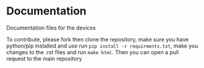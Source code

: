 # Documentation
Documentation files for the devices

To contribute, please fork then clone the repository, make sure you have python/pip installed and use run `pip install -r requirments.txt`, make you changes to the .rst files and run `make html`. Then you can open a pull request to the main repository